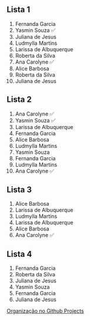 ## Lista 1  
1. Fernanda Garcia 
2. Yasmin Souza ✅ 
3. Juliana de Jesus 
4. Ludmylla Martins 
5. Larissa de Albuquerque 
6. Roberta da Silva 
7. Ana Carolyne ✅
8. Alice Barbosa 
9. Roberta da Silva 
10. Juliana de Jesus

## Lista 2 
1. Ana Carolyne ✅
2. Yasmin Souza ✅ 
3. Larissa de Albuquerque 
4. Fernanda Garcia 
5. Alice Barbosa 
6. Ludmylla Martins 
7. Yasmin Souza 
8. Fernanda Garcia 
9. Ludmylla Martins 
10. Ana Carolyne ✅

## Lista 3 
1. Alice Barbosa 
2. Larissa de Albuquerque 
3. Ludmylla Martins 
4. Larissa de Albuquerque 
5. Alice Barbosa 
6. Ana Carolyne ✅

## Lista 4 
1. Fernanda Garcia 
2. Roberta da Silva 
3. Juliana de Jesus 
4. Yasmin Souza 
5. Fernanda Garcia 
6. Juliana de Jesus 

[Organização no Github Projects ](https://github.com/orgs/Squad-Jaqueline-Goes/projects/4/views/1)
